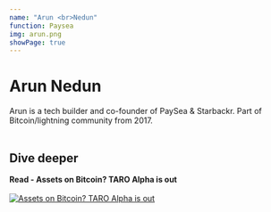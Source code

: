 ```yaml
---
name: "Arun <br>Nedun"
function: Paysea
img: arun.png
showPage: true
---
```


# Arun Nedun
 
Arun is a tech builder and co-founder of PaySea & Starbackr. Part of Bitcoin/lightning community from 2017. 
<br><br>

## Dive deeper


<div class="grid grid-cols-2 gap-5">
<div class="p-3 my-2">

**Read - Assets on Bitcoin? TARO Alpha is out**  <br><br>
[![Assets on Bitcoin? TARO Alpha is out](/2022/content/arun1.png)](https://starbackr.com/taro-alpha-is-out-2/)
</div>


</div>

<br>




